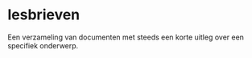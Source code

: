 # lesbrieven
Een verzameling van documenten met steeds een korte uitleg over een specifiek onderwerp.
